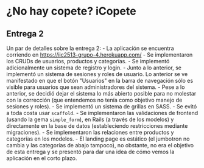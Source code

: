 # ¿No hay copete? iCopete
## Entrega 2
Un par de detalles sobre la entrega 2:
    - La aplicación se encuentra corriendo en https://iic2513-grupo-4.herokuapp.com/
    - Se implementaron los CRUDs de usuarios, productos y categorías.
    - Se implementó adicionalmente un sistema de registro y login.
    - Junto a lo anterior, se implementó un sistema de sesiones y roles de usuario. Lo anterior se
    ve manifestado en que el botón "Usuarios" en la barra de navegación sólo es visible para usuarios
    que sean administradores del sistema.
    - Pese a lo anterior, se decidió dejar el sistema lo más abierto posible para no molestar con la
    corrección (que entendemos no tenía como objetivo manejo de sesiones y roles).
    - Se implementó un sistema de grillas en SASS.
    - Se evitó a toda costa usar `scaffold`.
    - Se implementaron las validaciones de frontend (usando la gema `simple_form`), en Rails (a través de los modelos) y
    directamente en la base de datos (estableciendo restricciones mediante migraciones).
    - Se implementaron las relaciones entre productos y categorías en los modelos.
    - El landing page es estático (el jumbotron no cambia y las categorías de abajo tampoco), no obstante, no era el objetivo
    de esta entrega y se presentó para dar una idea de cómo vemos la aplicación en el corto plazo.